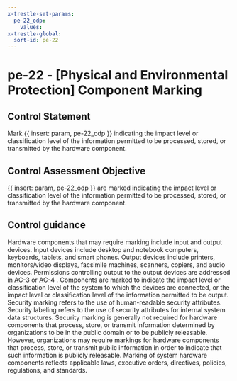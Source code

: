 ```yaml
---
x-trestle-set-params:
  pe-22_odp:
    values:
x-trestle-global:
  sort-id: pe-22
---
```


# pe-22 - \[Physical and Environmental Protection\] Component Marking

## Control Statement

Mark {{ insert: param, pe-22_odp }} indicating the impact level or classification level of the information permitted to be processed, stored, or transmitted by the hardware component.

## Control Assessment Objective

 {{ insert: param, pe-22_odp }} are marked indicating the impact level or classification level of the information permitted to be processed, stored, or transmitted by the hardware component.

## Control guidance

Hardware components that may require marking include input and output devices. Input devices include desktop and notebook computers, keyboards, tablets, and smart phones. Output devices include printers, monitors/video displays, facsimile machines, scanners, copiers, and audio devices. Permissions controlling output to the output devices are addressed in [AC-3](#ac-3) or [AC-4](#ac-4) . Components are marked to indicate the impact level or classification level of the system to which the devices are connected, or the impact level or classification level of the information permitted to be output. Security marking refers to the use of human-readable security attributes. Security labeling refers to the use of security attributes for internal system data structures. Security marking is generally not required for hardware components that process, store, or transmit information determined by organizations to be in the public domain or to be publicly releasable. However, organizations may require markings for hardware components that process, store, or transmit public information in order to indicate that such information is publicly releasable. Marking of system hardware components reflects applicable laws, executive orders, directives, policies, regulations, and standards.

